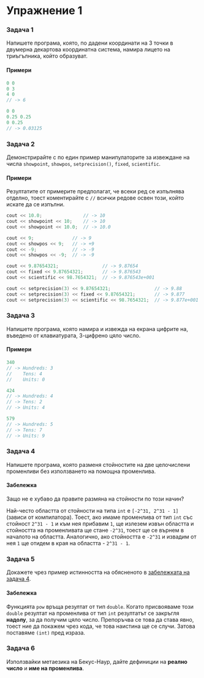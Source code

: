Упражнение 1
============

### Задача 1 ###

Напишете програма, която, по дадени координати на 3 точки в двумерна декартова координатна система, намира лицето
на триъгълника, който образуват.

#### Примери ####

```c++
0 0
0 3
4 0
// -> 6

0 0
0.25 0.25
0 0.25
// -> 0.03125
```

### Задача 2 ###

Демонстрирайте с по един пример манипулаторите за извеждане на числа ```showpoint```, ```showpos```, ```setprecision()```,
```fixed```, ```scientific```.

#### Примери ####

Резултатите от примерите предполагат, че всеки ред се изпълнява отделно, тоест коментирайте с ```//``` всички редове освен
този, който искате да се изпълни.

```c++
cout << 10.0;               // -> 10
cout << showpoint << 10;    // -> 10
cout << showpoint << 10.0;  // -> 10.0

cout << 9;              // -> 9
cout << showpos << 9;   // -> +9
cout << -9;             // -> -9
cout << showpos << -9;  // -> -9

cout << 9.87654321;                // -> 9.87654
cout << fixed << 9.87654321;       // -> 9.876543
cout << scientific << 98.7654321;  // -> 9.876543e+001

cout << setprecision(3) << 9.87654321;                // -> 9.88
cout << setprecision(3) << fixed << 9.87654321;       // -> 9.877
cout << setprecision(3) << scientific << 98.7654321;  // -> 9.877e+001
```

### Задача 3 ###

Напишете програма, която намира и извежда на екрана цифрите на, въведено от клавиатурата, 3-цифрено цяло число.

#### Примери ####

```c++
340
// -> Hundreds: 3
//    Tens: 4
//    Units: 0

424
// -> Hundreds: 4
// -> Tens: 2
// -> Units: 4

579
// -> Hundreds: 5
// -> Tens: 7
// -> Units: 9
```

### Задача 4 ###

Напишете програма, която разменя стойностите на две целочислени променливи без използването на помощна променлива.

#### Забележка ####

Защо не е хубаво да правите размяна на стойности по този начин?

Най-често областта от стойности на типа ```int``` е ```[-2^31, 2^31 - 1]```  (зависи от компилатора). Тоест, ако имаме променлива
от тип ```int``` със стойност ```2^31 - 1``` и към нея прибавим ```1```, ще излезем извън областта и стойността на променливата
ще стане ```-2^31```, тоест ще се върнем в началото на областта. Аналогично, ако стойността е  ```-2^31``` и извадим от нея ```1```
ще отидем в края на областта - ```2^31 - 1```.

### Задача 5 ###

Докажете чрез пример истинността на обясненото в [забележката на задача 4](https://github.com/gshopov/up2013/tree/master/exercises/exercise1#%D0%97%D0%B0%D0%B1%D0%B5%D0%BB%D0%B5%D0%B6%D0%BA%D0%B0).

#### Забележка ####

Функцията ```pow``` връща резултат от тип ```double```. Когато присвояваме този ```double``` резултат на променлива от тип ```int```
резултатът се закръгля **надолу**, за да получим цяло число. Препоръчва се това да става явно, тоест ние да покажем чрез кода, че това
наистина ще се случи. Затова поставяме ```(int)``` пред израза.

### Задача 6 ###

Използвайки метаезика на Бекус-Наур, дайте дефиниции на **реално число** и **име на променлива**.
